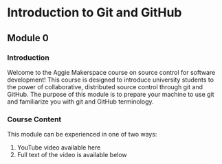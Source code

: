 # Introduction to Git and GitHub
## Module 0

### Introduction

Welcome to the Aggie Makerspace course on source control for software development!
This course is designed to introduce university students to the power of collaborative, distributed
source control through git and GitHub. The purpose of this module is to prepare your machine to
use git and familiarize you with git and GitHub terminology.

### Course Content

This module can be experienced in one of two ways:
  1. YouTube video available here
  2. Full text of the video is available below

